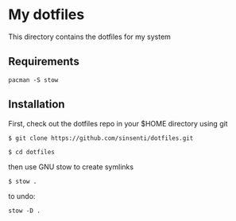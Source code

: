 # My dotfiles

This directory contains the dotfiles for my system

## Requirements

```
pacman -S stow
```

## Installation

First, check out the dotfiles repo in your $HOME directory using git

```
$ git clone https://github.com/sinsenti/dotfiles.git
```
```
$ cd dotfiles
```

then use GNU stow to create symlinks
```
$ stow .
```
to undo:
```
stow -D .
```
